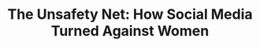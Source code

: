 ---
categories: all_articles
provider_display: "www.theatlantic.com"
provider_name: "www.theatlantic.com"
favicon_url: http://cdn.theatlantic.com/static/front/images/favicon.ico
title: "The Unsafety Net: How Social Media Turned Against Women"
published: 2014-10-10
source: http://www.theatlantic.com/technology/archive/2014/10/the-unsafety-net-how-social-media-turned-against-women/381261/
thumbnail: http://cdn.theatlantic.com/static/newsroom/img/mt/2014/10/cybermisogyny_lady1/lead_large.jpg?nd6qhx
---